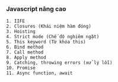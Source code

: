 ### Javascript nâng cao

    1. IIFE
    2. Closures (Khái niệm hàm đóng)
    3. Hoisting 
    4. Strict mode (Chế độ nghiêm ngặt)
    5. This keyword (Từ khóa this)
    6. Bind method
    7. Call method
    8. Apply method
    9. Catching, throwing errors (xử lý lỗi)
    10. Promise
    11. Async function, await 

